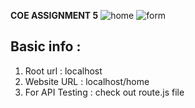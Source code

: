 **COE ASSIGNMENT 5**
![home](https://github.com/user-attachments/assets/25e346b9-d548-4dc4-8996-b5aed25a77df)
![form](https://github.com/user-attachments/assets/b70af3c4-ac3d-4ed8-a091-a41cb25a66f4)

## Basic info : ##

1) Root url : localhost
2) Website URL : localhost/home
3) For API Testing : check out route.js file
